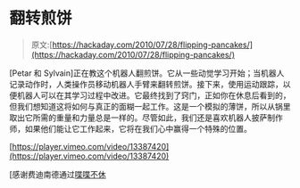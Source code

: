 # 翻转煎饼

> 原文:[https://hackaday.com/2010/07/28/flipping-pancakes/](https://hackaday.com/2010/07/28/flipping-pancakes/)

[Petar 和 Sylvain]正在教这个机器人翻煎饼。它从一些动觉学习开始；当机器人记录动作时，人类操作员移动机器人手臂来翻转煎饼。接下来，使用运动跟踪，以便机器人可以在其学习过程中改进。它最终找到了窍门，正如你在休息后看到的，但我们想知道这将如何与真正的面糊一起工作。这是一个模拟的薄饼，所以从锅里取出它所需的重量和力量总是一样的。尽管如此，我们还是喜欢机器人披萨制作师，如果他们能让它工作起来，它将在我们心中赢得一个特殊的位置。

[https://player.vimeo.com/video/13387420](https://player.vimeo.com/video/13387420)

[感谢费迪南德通过[喋喋不休](http://www.flabber.nl/linkdump/video/robotpannenkoekmachine-5714)